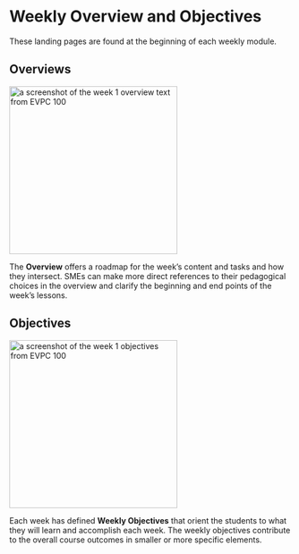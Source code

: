 # Weekly Overview and Objectives

These landing pages are found at the beginning of each 
weekly module. 

## Overviews

<img src="Week 1 Overview from EVPC 100.png" alt="a screenshot of the week 1 overview text from EVPC 100" width="300" thumbnail="true"/>

The **Overview** offers a roadmap for the week’s 
content and tasks and how they intersect. 
SMEs can make more direct references to their pedagogical 
choices in the overview and clarify the beginning and end 
points of the week’s lessons.

## Objectives

<img src="Week 1 Objectives from EVPC 100.png" alt="a screenshot of the week 1 objectives from EVPC 100" width="300" thumbnail="true"/>

Each week has defined **Weekly Objectives** that orient the 
students to what they will learn and accomplish each week. 
The weekly objectives contribute to the overall course 
outcomes in smaller or more specific elements. 


